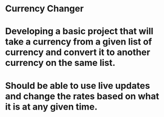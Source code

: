 # Currency Changer
# Developing a basic project that will take a currency from a given list of currency and convert it to another currency on the same list.
# Should be able to use live updates and change the rates based on what it is at any given time.

